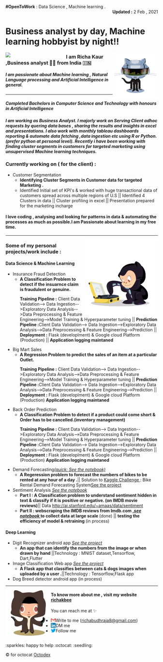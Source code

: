 
<div>
<span ><b>#OpenToWork</b> : Data Science , Machine learning .</span><div align="right"><b> Updated :</b> 2 Feb , 2021</div>
</div>

# Business analyst by day, Machine learning hobbyist by night!!



<a href="#"><img align="left" width="200" src="https://github.com/richakbee/richakbee/blob/main/static/img/yogocat.gif"></a>

<a href="#" ><img align="right" width="150" src="https://github.com/richakbee/richakbee/blob/main/static/img/daftpunktocat-thomas.gif"></a>

### I am Richa Kaur ,Business analyst :woman_technologist: from India :india:


##### I am passionate about Machine learning , Natural Language processing and Artificial Intelligence in general. 
  
---
##### Completed Bachelors in Computer Science and Technology with honours in Artificial Intelligence 
##### I am working as Business Analyst. I majorly work on Serving Client adhoc requests by quering data bases , sharing the results and insights in excel and presentations. I also work with monthly tableau dashboards reporting & automate data fetching ,data ingestion etc  using R or Python.(prefer python at personal level). Recently i have been working with finding cluster segments in customers for targeted marketing using unsupervised Machine learning techniques.

### Currently working on ( for the client) :

<ul style="list-style-type:disc;">
<li>Customer Segmentation 
    <ul>
      <li><b> Identifying Cluster Segments in Customer data for targeted Marketing .</b></li>
      <li> Identified Initial set of KPI's & worked with huge transactional data of customers spread across multiple regions of U.S || Identified 4 Clusters in data || Cluster profiling in excel || Presentation prepared for the marketing incharge </li>
    </ul>  
  </li>
</ul>

#### I love coding , analysing and looking for patterns in data & automating the processes as much as possible.I am  Passionate about learning in my free time.
---
<a href="#" ><img align="right" width="250" src="https://github.com/richakbee/richakbee/blob/main/static/img/vinyltocat.png"></a>

### Some of my personal projects/work include :

#### Data Science & Machine Learning 

<ul style="list-style-type:disc;">
  <li>Insurance Fraud Detection
            <ul >
          <li><b>A Classification Problem to detect if the insuarnce claim is fraudulent or genuine.</b></li>
              <p><b>Training Pipeline :</b> Client Data Validation--> Data Ingestion-->Exploratory Data Analysis-->Data Preprocessing & Feature Engineering-->Model Training &                    Hyperparameter tuning ||
                <b>Prediction Pipeline :</b>Client Data Validation--> Data Ingestion-->Exploratory Data Analysis-->Data Preprocessing & Feature Engineering-->Prediction ||
              <b>Deployment :</b> Flask (developlment) & Google cloud Platform (Production) || <b> Application logging maintaned</b></p>
        </ul>
  </li>
  <li>Big Mart Sales
      <ul >
          <li><b>A Regression Problem to predict the sales of an item at a particular Outlet.</b></li>
              <p><b>Training Pipeline :</b> Client Data Validation--> Data Ingestion-->Exploratory Data Analysis-->Data Preprocessing & Feature Engineering-->Model Training &                    Hyperparameter tuning ||
                <b>Prediction Pipeline :</b>Client Data Validation--> Data Ingestion-->Exploratory Data Analysis-->Data Preprocessing & Feature Engineering-->Prediction ||
              <b>Deployment :</b> Flask (developlment) & Google cloud Platform (Production) <b> Application logging maintaned</b></p>
        </ul>
  </li>
  <li>Back Order Prediction
  <ul >
          <li><b>A Classification Problem to detect if a product could come short & Order has to be cancelled.(inventory management)</b></li>
              <p><b>Training Pipeline :</b> Client Data Validation--> Data Ingestion-->Exploratory Data Analysis-->Data Preprocessing & Feature Engineering-->Model Training &                    Hyperparameter tuning ||
                <b>Prediction Pipeline :</b>Client Data Validation--> Data Ingestion-->Exploratory Data Analysis-->Data Preprocessing & Feature Engineering-->Prediction ||
              <b>Deployment :</b> Flask (developlment) & Google cloud Platform (Production) <b> Application logging maintaned</b></p>
        </ul>
</li>
  <li>Demand Forecasting<a href="https://github.com/richakbee/Demand-Forecasting/blob/main/Demand%20Forecasting.ipynb" target="_blank"><i>(quick: See the notebook)</i> </a>
    <ul>
    <li><b> A Regeression problem to forecast the numbers of bikes to be rented at any hour of a day  .</b>|| Solution to <a href="https://www.kaggle.com/c/bike-sharing-demand/overview">Kaggle Challenge </a> : Bike Rental Demand Forecasting System<a href="https://github.com/richakbee/Demand-Forecasting" target="_blank">See the project</a> 
    </ul>
  </li>
  <li>Sentiment Analysis <a href="https://github.com/richakbee/Sentiment-Analysis/blob/main/Senitment%20analysis%20Use%20Case.ipynb" target="_blank"><i> See the notebook</i> </a>
    <ul>  
      <li><b>Part I : A Classification problem to understand sentiment hidden in text & classify if it is positive or negative. (on IMDB movie reviews)</b>|| Data <a                     href="http://ai.stanford.edu/~amaas/data/sentiment">http://ai.stanford.edu/~amaas/data/sentiment </a> </li>
      <li><b> Part II :  webscraping the IMDB reviews from Imdb.com ,<a href="https://github.com/richakbee/Sentiment-Analysis/blob/main/get%20all%20reviews%20of%20movie(from%20code).ipynb" target="_blank"><i>see notebook </i></a> to collect data at large scale </b> (done) ||
        <b>testing the efficiency of model & retraining  </b>(in process) </li>
    </ul>
 </li>
</ul>

#### Deep Learning 

<ul style="list-style-type:disc;">
    <li>
        Digit Recognizer android app <a href="https://github.com/richakbee/MNIST-digit-recognizer-app" target="_blank"><i> See the project</i> </a>
        <ul><li> <b>An app that can identify the numbers from the image or when drawn by hand </b> ||Technology : MNIST dataset,Tensorflow, Dart,Flutter 
        </li> </ul>
    </li> 

   <li>Image Classification Web app <a href="https://github.com/richakbee/Image-Classification" target="_blank"><i> See the project</i> </a>
      <ul><li><b>A Flask app that classifies between cats & dogs images when uploaded by a user .</b>||Technology : Tensorflow,Flask app 
         </li> </ul>
    </li>   
   <li>Dog Breed detector android app (in process)
  </li>   
</ul>

--- 

<a href="#" ><img align="left" width="150" src="https://github.com/richakbee/richakbee/blob/main/static/img/octobiwan.jpg"></a>


#### To know more about me , visit my website [richakbee](https://richakbee.github.io/)

You can reach me at :sparkles:
* Write to me (richabudhraja8@gmail.com) <a href="mailto:richabudhraja8@gmail.com"><img align="left" src="https://github.com/richakbee/richakbee/blob/main/static/img/gmail.png"></a>
* DM me <a href="https://www.linkedin.com/in/richa-kaur-931500141/"><img align="left" src="https://github.com/richakbee/richakbee/blob/main/static/img/linkedin.png"></a>
* Follow me <a href="https://twitter.com/RK49708829"> <img align="left" src="https://github.com/richakbee/richakbee/blob/main/static/img/twitter.png"></a>  

<br>
:sparkles: happy to help :octocat: :seedling:

<br>

:copyright: for octocat [Octodex](https://octodex.github.com/)

